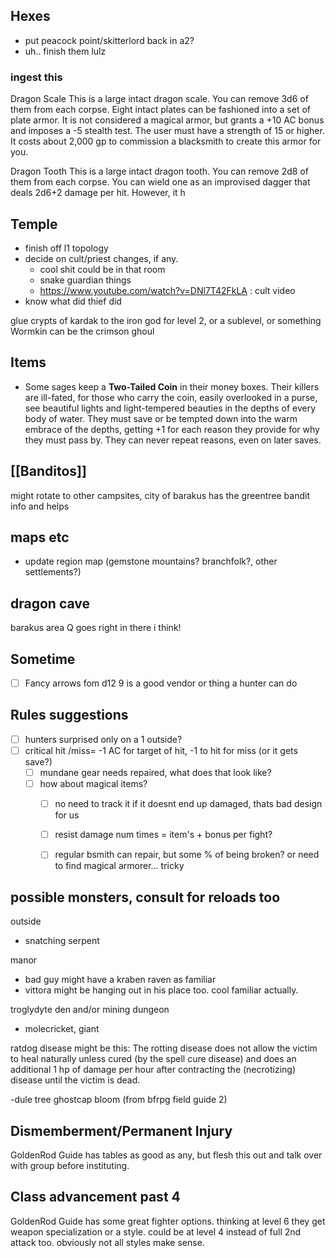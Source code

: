 ## Hexes
- put peacock point/skitterlord back in a2?
- uh.. finish them lulz

### ingest this
Dragon Scale This is a large intact dragon scale. You can remove 3d6 of them from each corpse. Eight intact plates can be fashioned into a set of plate armor. It is not considered a magical armor, but grants a +10 AC bonus and imposes a -5 stealth test. The user must have a strength of 15 or higher. It costs about 2,000 gp to commission a blacksmith to create this armor for you. 

Dragon Tooth This is a large intact dragon tooth. You can remove 2d8 of them from each corpse. You can wield one as an improvised dagger that deals 2d6+2 damage per hit. However, it h

## Temple
- finish off l1 topology
- decide on cult/priest changes, if any. 
    - cool shit could be in that room
    - snake guardian things
    - https://www.youtube.com/watch?v=DNl7T42FkLA : cult video
- know what did thief did
  
glue crypts of kardak to the iron god for level 2, or a sublevel, or something
Wormkin can be the crimson ghoul 

## Items 

- Some sages keep a **Two-Tailed Coin** in their money boxes. Their killers are ill-fated, for those who carry the coin, easily overlooked in a purse, see beautiful lights and light-tempered beauties in the depths of every body of water. They must save or be tempted down into the warm embrace of the depths, getting +1 for each reason they provide for why they must pass by. They can never repeat reasons, even on later saves.

## [[Banditos]]
might rotate to other campsites, city of barakus has the greentree bandit info and helps

## maps etc
- update region map (gemstone mountains? branchfolk?, other settlements?)

## dragon cave
barakus area Q goes right in there i think!

## Sometime
- [ ] Fancy arrows fom d12 9 is a good vendor or thing a hunter can do

## Rules suggestions

- [ ] hunters surprised only on a 1 outside?
- [ ] critical hit /miss= -1 AC for target  of hit, -1 to hit for miss (or it gets save?)
    - [ ] mundane gear needs repaired, what does that look like? 
    - [ ] how about magical items? 
        - [ ] no need to track it if it doesnt end up damaged, thats bad design for us
        - [ ] resist damage num times = item's + bonus  per fight? 
        - [ ] regular bsmith can repair, but some % of being broken? or need to find magical armorer... tricky


## possible monsters, consult for reloads too

outside
- snatching serpent


manor
  - bad guy might have a kraben raven as familiar
  - vittora might be hanging out in his place too. cool familiar actually.


troglydyte den and/or mining dungeon
  - molecricket, giant


ratdog disease might be this:
The rotting disease does not allow the victim to heal naturally unless cured (by the spell cure disease) and does an additional 1 hp of damage per hour after contracting the (necrotizing) disease until the victim is dead.

-dule tree
ghostcap bloom (from bfrpg field guide 2)

## Dismemberment/Permanent Injury
GoldenRod Guide has tables as good as any, but flesh this out and talk over with group before instituting.

## Class advancement past 4
GoldenRod Guide has some great fighter options. thinking at level 6 they get weapon specialization or a style. could be at level 4 instead of full 2nd attack too. obviously not all styles make sense.

